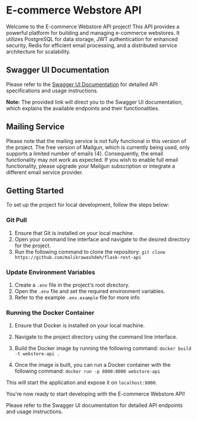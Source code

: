# E-commerce Webstore API

Welcome to the E-commerce Webstore API project! This API provides a powerful platform for building and managing e-commerce webstores. It utilizes PostgreSQL for data storage, JWT authentication for enhanced security, Redis for efficient email processing, and a distributed service architecture for scalability.

## Swagger UI Documentation

Please refer to the [Swagger UI Documentation](https://flask-rest-webstore.onrender.com/swagger-ui) for detailed API specifications and usage instructions.

**Note:** The provided link will direct you to the Swagger UI documentation, which explains the available endpoints and their functionalities.

## Mailing Service

Please note that the mailing service is not fully functional in this version of the project. The free version of Mailgun, which is currently being used, only supports a limited number of emails (4). Consequently, the email functionality may not work as expected. If you wish to enable full email functionality, please upgrade your Mailgun subscription or integrate a different email service provider.

## Getting Started

To set up the project for local development, follow the steps below:

### Git Pull

1. Ensure that Git is installed on your local machine.
2. Open your command line interface and navigate to the desired directory for the project.
3. Run the following command to clone the repository:
   `git clone https://github.com/malikrawashdeh/flask-rest-api`

### Update Environment Variables

1. Create a `.env` file in the project's root directory.
2. Open the `.env` file and set the required environment variables.
3. Refer to the example `.env.example` file for more info

### Running the Docker Container

1. Ensure that Docker is installed on your local machine.
2. Navigate to the project directory using the command line interface.
3. Build the Docker image by running the following command:
   `docker build -t webstore-api .`

4. Once the image is built, you can run a Docker container with the following command:
   `docker run -p 8000:8000 webstore-api`

This will start the application and expose it on `localhost:8000`.

You're now ready to start developing with the E-commerce Webstore API!

Please refer to the Swagger UI documentation for detailed API endpoints and usage instructions.
